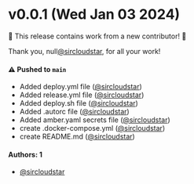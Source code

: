 # v0.0.1 (Wed Jan 03 2024)

:tada: This release contains work from a new contributor! :tada:

Thank you, null[@sircloudstar](https://github.com/sircloudstar), for all your work!

#### ⚠️ Pushed to `main`

- Added deploy.yml file ([@sircloudstar](https://github.com/sircloudstar))
- Added release.yml file ([@sircloudstar](https://github.com/sircloudstar))
- Added deploy.sh file ([@sircloudstar](https://github.com/sircloudstar))
- Added .autorc file ([@sircloudstar](https://github.com/sircloudstar))
- Added amber.yaml secrets file ([@sircloudstar](https://github.com/sircloudstar))
- create .docker-compose.yml ([@sircloudstar](https://github.com/sircloudstar))
- create README.md ([@sircloudstar](https://github.com/sircloudstar))

#### Authors: 1

- [@sircloudstar](https://github.com/sircloudstar)
